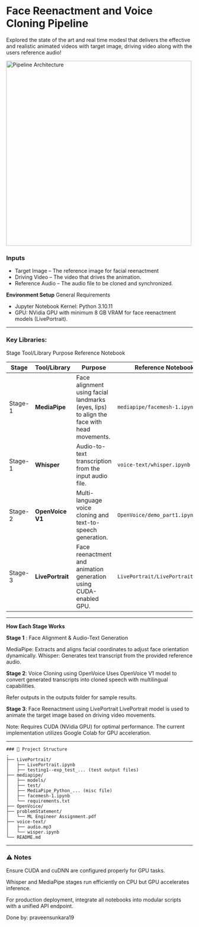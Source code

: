 # Face Reenactment and Voice Cloning Pipeline

Explored the state of the art and real time modesl that delivers the effective and realistic animated videos with target image, driving video along with the users reference audio!

<img src="images/pipeline.png" alt="Pipeline Architecture" width="500"/>

### Inputs
* Target Image – The reference image for facial reenactment
* Driving Video – The video that drives the animation.
* Reference Audio – The audio file to be cloned and synchronized.

**Environment Setup** 
General Requirements
* Jupyter Notebook Kernel: Python 3.10.11
* GPU: NVidia GPU with minimum 8 GB VRAM for face reenactment models (LivePortrait).
---

### Key Libraries:
Stage	Tool/Library	Purpose	Reference Notebook

| Stage   | Tool/Library     | Purpose                                                                                   | Reference Notebook                |
| ------- | ---------------- | ----------------------------------------------------------------------------------------- | --------------------------------- |
| Stage-1 | **MediaPipe**    | Face alignment using facial landmarks (eyes, lips) to align the face with head movements. | `mediapipe/facemesh-1.ipynb`      |
| Stage-1 | **Whisper**      | Audio-to-text transcription from the input audio file.                                    | `voice-text/whisper.ipynb`        |
| Stage-2 | **OpenVoice V1** | Multi-language voice cloning and text-to-speech generation.                               | `OpenVoice/demo_part1.ipynb`      |
| Stage-3 | **LivePortrait** | Face reenactment and animation generation using CUDA-enabled GPU.                         | `LivePortrait/LivePortrait.ipynb` |
---

 **How Each Stage Works** 

**Stage 1** : Face Alignment & Audio-Text Generation

MediaPipe: Extracts and aligns facial coordinates to adjust face orientation dynamically.
Whisper: Generates text transcript from the provided reference audio.

**Stage 2**: Voice Cloning using OpenVoice
Uses OpenVoice V1 model to convert generated transcripts into cloned speech with multilingual capabilities.

Refer outputs in the outputs folder for sample results.

**Stage 3**: Face Reenactment using LivePortrait
LivePortrait model is used to animate the target image based on driving video movements.

Note: Requires CUDA (NVidia GPU) for optimal performance. The current implementation utilizes Google Colab for GPU acceleration.

---
```
### 📁 Project Structure
.
├── LivePortrait/
│   ├── LivePortrait.ipynb
│   ├── testing1--exp_test_... (test output files)
├── mediapipe/
│   ├── models/
│   ├── test/
│   ├── MediaPipe_Python_... (misc file)
│   ├── facemesh-1.ipynb
│   └── requirements.txt
├── OpenVoice/
├── problemStatement/
│   └── ML Engineer Assignment.pdf
├── voice-text/
│   ├── audio.mp3
│   └── wisper.ipynb
└── README.md
```
---
### ⚠️ Notes
Ensure CUDA and cuDNN are configured properly for GPU tasks.

Whisper and MediaPipe stages run efficiently on CPU but GPU accelerates inference.

For production deployment, integrate all notebooks into modular scripts with a unified API endpoint.

Done by: praveensunkara19